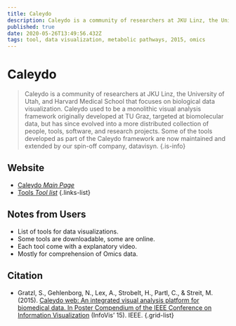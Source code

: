 ```yaml
---
title: Caleydo
description: Caleydo is a community of researchers at JKU Linz, the University of Utah, and Harvard Medical School that focuses on biological data visualization.
published: true
date: 2020-05-26T13:49:56.432Z
tags: tool, data visualization, metabolic pathways, 2015, omics
---
```


# Caleydo

> Caleydo is a community of researchers at JKU Linz, the University of Utah, and Harvard Medical School that focuses on biological data visualization. Caleydo used to be a monolithic visual analysis framework originally developed at TU Graz, targeted at biomolecular data, but has since evolved into a more distributed collection of people, tools, software, and research projects. Some of the tools developed as part of the Caleydo framework are now maintained and extended by our spin-off company, datavisyn.
{.is-info}



## Website

- [Caleydo *Main Page*](http://caleydo.org/)
- [Tools *Tool list*](http://caleydo.org/tools/)
{.links-list}

## Notes from Users
- List of tools for data visualizations.
- Some tools are downloadable, some are online.
- Each tool come with a explanatory video.
- Mostly for comprehension of Omics data.

## Citation

- Gratzl, S., Gehlenborg, N., Lex, A., Strobelt, H., Partl, C., & Streit, M. (2015). [Caleydo web: An integrated visual analysis platform for biomedical data. In Poster Compendium of the IEEE Conference on Information Visualization](http://caleydo.gehlenborg.com/posters/2015_infovis_caleydo-web_abstract.pdf) (InfoVis’ 15). IEEE.
{.grid-list}